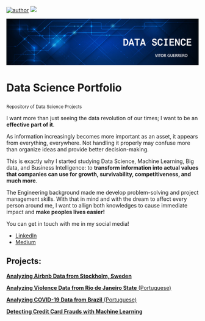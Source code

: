 [![author](https://img.shields.io/badge/author-vitorguerrero-red)](https://www.linkedin.com/in/vitorsallesguerrero07/) [![](https://img.shields.io/badge/python-3.7+-blue.svg)](https://www.python.org/downloads/release/python-365/)

<p align="center">
  <img src="BANNER.png" >
</p>

# Data Science Portfolio
<sub>Repository of Data Science Projects</sub>

I want more than just seeing the data revolution of our times; I want to be an **effective part of it**.

As information increasingly becomes more important as an asset, it appears from everything, everywhere. Not handling it properly may confuse more than organize ideas and provide better decision-making.

This is exactly why I started studying Data Science, Machine Learning, Big data, and Business Intelligence: to **transform information into actual values that companies can use for growth, survivability, competitiveness, and much more**.

The Engineering background made me develop problem-solving and project management skills. With that in mind and with the dream to affect every person around me, I want to allign both knowledges to cause immediate impact and **make peoples lives easier!**

You can get in touch with me in my social media!

* [LinkedIn](https://www.linkedin.com/in/vitorsallesguerrero07/)
* [Medium](https://medium.com/@vsguerrero1997)

## Projects:
[**Analyzing Airbnb Data from Stockholm, Sweden**](https://github.com/VGuerrero07/Data_Science/blob/master/Analyzing_Airbnb_Data.ipynb)

[**Analyzing Violence Data from Rio de Janeiro State** (Portuguese)](https://github.com/VGuerrero07/Data_Science/blob/master/An%C3%A1lise_de_Dados_de_Viol%C3%AAncia_do_RJ.ipynb)

[**Analyzing COVID-19 Data from Brazil** (Portuguese)](https://github.com/VGuerrero07/Data_Science/blob/master/COVID_19_no_Brasil_Estudo_de_Caso.ipynb)

[**Detecting Credit Card Frauds with Machine Learning**](https://github.com/VGuerrero07/Data_Science/blob/master/Machine_Learning_for_Credit_Card_Fraud_Detection.ipynb)
